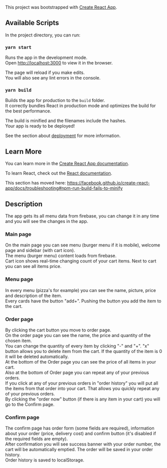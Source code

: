 This project was bootstrapped with [Create React App](https://github.com/facebook/create-react-app).

## Available Scripts

In the project directory, you can run:

### `yarn start`

Runs the app in the development mode.<br />
Open [http://localhost:3000](http://localhost:3000) to view it in the browser.

The page will reload if you make edits.<br />
You will also see any lint errors in the console.

### `yarn build`

Builds the app for production to the `build` folder.<br />
It correctly bundles React in production mode and optimizes the build for the best performance.

The build is minified and the filenames include the hashes.<br />
Your app is ready to be deployed!

See the section about [deployment](https://facebook.github.io/create-react-app/docs/deployment) for more information.

## Learn More

You can learn more in the [Create React App documentation](https://facebook.github.io/create-react-app/docs/getting-started).

To learn React, check out the [React documentation](https://reactjs.org/).

This section has moved here: https://facebook.github.io/create-react-app/docs/troubleshooting#npm-run-build-fails-to-minify


## Description

The app gets its all menu data from firebase, you can change it in any time and you will see the changes in the app.

### Main page
On the main page you can see menu (burger menu if it is mobile), welcome page and sidebar (with cart icon).<br />
The menu (burger menu) content loads from firebase.<br />
Cart icon shows real-time changing count of your cart items. Next to cart you can see all items price.<br />

### Menu page
In every menu (pizza's for example) you can see the name, picture, price and description of the item.<br />
Every cards have the button "add+". Pushing the button you add the item to the cart.<br />

### Order page
By clicking the cart button you move to order page.<br />
On the order page you can see the name, the price and quantity of the chosen item.<br />
You can change the quantity of every item by clicking "-" and "+". "x" button allows you to delete item from the cart.
If the quantity of the item is 0 it will be deleted automatically.<br />
At the bottom of the Order page you can see the price of all items in your cart.<br />
Also at the bottom of Order page you can repeat any of your previous orders.<br />
If you click at any of your previous orders in "order history" you will put all the items from that order into your cart. 
That allows you quickly repeat any of your previous orders.<br />
By clicking the "order now" button (if there is any item in your cart) you will go to the Confirm page.<br />

### Confirm page
The confirm page has order form (some fields are required), information about your order (price, delivery cost)
and confirm button (it's disabled if the required fields are empty).<br />
After confirmation you will see success banner with your order number, the cart will be automatically emptied.
The order will be saved in your order history.<br />
Order history is saved to localStorage. 

